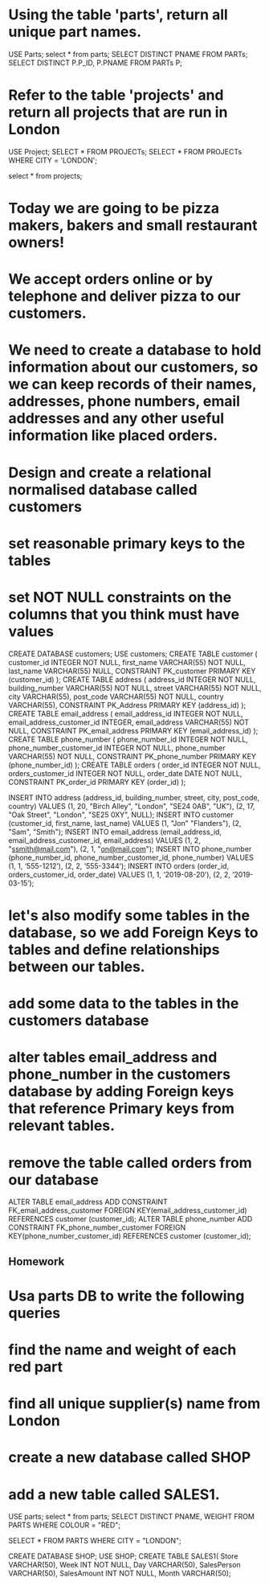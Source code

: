 # Using the table 'parts', return all unique part names.
USE Parts;
select * from parts;
SELECT DISTINCT PNAME FROM PARTs;
SELECT DISTINCT P.P_ID, P.PNAME
FROM  PARTs P;

# Refer to the table 'projects' and return all projects that are run in London
USE Project;
SELECT * FROM PROJECTs;
SELECT * FROM PROJECTs
WHERE CITY = 'LONDON';

select * from projects;

# Today we are going to be pizza makers, bakers and small restaurant owners!
# We accept orders online or by telephone and deliver pizza to our customers.
# We need to create a database to hold information about our customers, so we can keep records of their names, addresses, phone numbers, email addresses and any other useful information like placed orders.
# Design and create a relational normalised database called customers
# set reasonable primary keys to the tables
# set NOT NULL constraints on the columns that you think must have values

CREATE DATABASE customers;
USE customers;
CREATE TABLE customer (
    customer_id INTEGER NOT NULL,
    first_name VARCHAR(55) NOT NULL,
    last_name VARCHAR(55) NULL,
    CONSTRAINT PK_customer PRIMARY KEY (customer_id)
);
CREATE TABLE address (
    address_id INTEGER NOT NULL,
    building_number VARCHAR(55) NOT NULL,
    street VARCHAR(55) NOT NULL,
    city VARCHAR(55),
    post_code VARCHAR(55) NOT NULL,
    country VARCHAR(55),
    CONSTRAINT PK_Address PRIMARY KEY (address_id)
);
CREATE TABLE email_address (
    email_address_id INTEGER NOT NULL,
    email_address_customer_id INTEGER,
    email_address VARCHAR(55) NOT NULL,
    CONSTRAINT PK_email_address PRIMARY KEY (email_address_id)
);
CREATE TABLE phone_number (
    phone_number_id INTEGER NOT NULL,
    phone_number_customer_id INTEGER NOT NULL,
    phone_number VARCHAR(55) NOT NULL,
    CONSTRAINT PK_phone_number PRIMARY KEY (phone_number_id)
);
CREATE TABLE orders (
    order_id INTEGER NOT NULL,
    orders_customer_id INTEGER NOT NULL,
    order_date DATE NOT NULL,
    CONSTRAINT PK_order_id PRIMARY KEY (order_id)
);

INSERT INTO address
(address_id, building_number, street, city, post_code, country)
VALUES
(1, 20, "Birch Alley", "London", "SE24 0AB", "UK"),
(2, 17, "Oak Street", "London", "SE25 0XY", NULL);
INSERT INTO customer
(customer_id, first_name, last_name)
VALUES
(1, "Jon" "Flanders"),
(2, "Sam", "Smith");
INSERT INTO email_address
(email_address_id, email_address_customer_id, email_address)
 VALUES
 (1, 2, "ssmith@mail.com"),
 (2, 1, "on@mail.com");
 INSERT INTO phone_number
 (phone_number_id, phone_number_customer_id, phone_number)
 VALUES
 (1, 1, ‘555-1212’),
 (2, 2, ‘555-3344’);
 INSERT INTO orders
 (order_id, orders_customer_id, order_date)
 VALUES
 (1, 1, ‘2019-08-20’),
 (2, 2, ‘2019-03-15’);

# let's also modify some tables in the database, so we add Foreign Keys to tables and define relationships between our tables.
# add some data to the tables in the customers database
# alter tables email_address and phone_number in the customers database by adding Foreign keys that reference Primary keys from relevant tables.
# remove the table called orders from our database

ALTER TABLE email_address
ADD  CONSTRAINT
FK_email_address_customer
FOREIGN KEY(email_address_customer_id)
REFERENCES customer (customer_id);
ALTER TABLE phone_number
ADD  CONSTRAINT FK_phone_number_customer
FOREIGN KEY(phone_number_customer_id)
REFERENCES customer (customer_id);

## Homework
# Usa parts DB to write the following queries
# find the name and weight of each red part
# find all unique supplier(s) name from London
# create a new database called SHOP
# add a new table called SALES1.

USE parts;
select * from parts;
SELECT DISTINCT  PNAME, WEIGHT FROM PARTS
WHERE COLOUR = "RED";

SELECT * FROM PARTS
WHERE CITY = "LONDON";

CREATE DATABASE SHOP;
USE SHOP;
CREATE TABLE SALES1(
Store VARCHAR(50),
Week INT NOT NULL,
Day VARCHAR(50),
SalesPerson VARCHAR(50),
SalesAmount INT NOT NULL,
Month VARCHAR(50);
